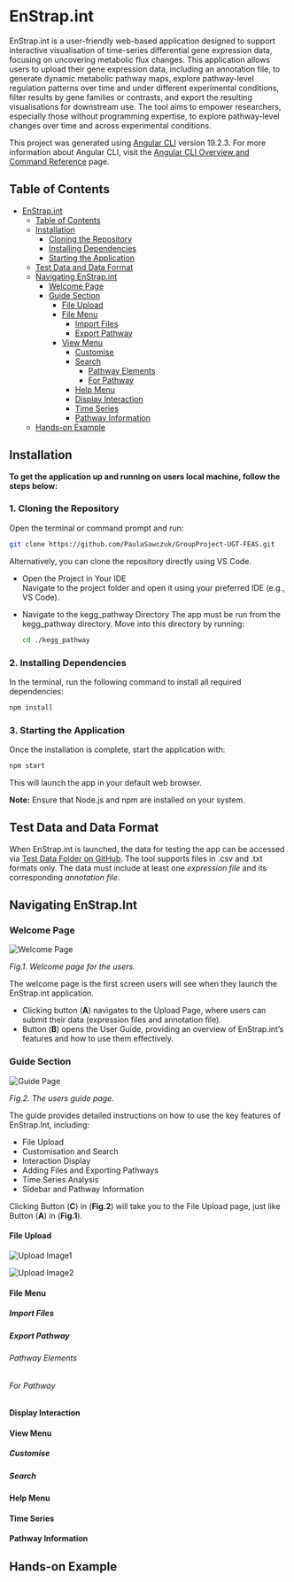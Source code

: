 # EnStrap.int

EnStrap.int is a user-friendly web-based application designed to support interactive visualisation of time-series differential gene expression data, focusing on uncovering metabolic flux changes. This application allows users to upload their gene expression data, including an annotation file, to generate dynamic metabolic pathway maps, explore pathway-level regulation patterns over time and under different experimental conditions, filter results by gene families or contrasts, and export the resulting visualisations for downstream use. 
The tool aims to empower researchers, especially those without programming expertise, to explore pathway-level changes over time and across experimental conditions.  

This project was generated using [Angular CLI](https://github.com/angular/angular-cli) version 19.2.3. For more information about Angular CLI, visit the [Angular CLI Overview and Command Reference](https://angular.dev/tools/cli) page.

## Table of Contents

- [EnStrap.int](#enstrapint)
  - [Table of Contents](#table-of-contents)
  - [Installation](#installation)
    - [Cloning the Repository](#1-cloning-the-repository)
    - [Installing Dependencies](#2-installing-dependencies)
    - [Starting the Application](#3-starting-the-application)
  - [Test Data and Data Format](#test-data-and-data-format)
  - [Navigating EnStrap.int](#navigating-enstrapint)
    - [Welcome Page](#welcome-page)
    - [Guide Section](#guide-section)
      - [File Upload](#file-upload)
      - [File Menu](#file-menu)
        - [Import Files](#import-files)
        - [Export Pathway](#export-pathway)
      - [View Menu](#view-menu)
        - [Customise](#customise)
        - [Search](#search)
          - [Pathway Elements](#pathway-elements)
          - [For Pathway](#for-pathway)
        - [Help Menu](#help-menu)
        - [Display Interaction](#display-interaction)
        - [Time Series](#time-series)
        - [Pathway Information](#pathway-information)
  - [Hands-on Example](#hands-on-example)  


## Installation 

**To get the application up and running on users local machine, follow the steps below:**

### 1. Cloning the Repository  
  Open the terminal or command prompt and run:  

  ```bash  
  git clone https://github.com/PaulaSawczuk/GroupProject-UGT-FEAS.git
  ```

  Alternatively, you can clone the repository directly using VS Code.

- Open the Project in Your IDE  
  Navigate to the project folder and open it using your preferred IDE (e.g., VS Code).

- Navigate to the kegg_pathway Directory
  The app must be run from the kegg_pathway directory. Move into this directory by running:

  ```bash
  cd ./kegg_pathway
  ```

### 2. Installing Dependencies  
  In the terminal, run the following command to install all required dependencies:  

  ```bash
  npm install
  ```
### 3. Starting the Application  
  Once the installation is complete, start the application with:  

  ```bash
  npm start
  ```

  This will launch the app in your default web browser.
  
**Note:** Ensure that Node.js and npm are installed on your system.

## Test Data and Data Format  

When EnStrap.int is launched, the data for testing the app can be accessed via [Test Data Folder on GitHub](https://github.com/PaulaSawczuk/GroupProject-UGT-FEAS/tree/main/TestData). The tool supports files in .csv and .txt formats only. The data must include at least one *expression file* and its corresponding *annotation file*.  

## Navigating EnStrap.Int

### Welcome Page  

![Welcome Page](https://github.com/PaulaSawczuk/GroupProject-UGT-FEAS/blob/main/kegg_pathway/src/assets/Welcome_Page.png)  

*Fig.1. Welcome page for the users.*  

The welcome page is the first screen users will see when they launch the EnStrap.int application.

- Clicking button (**A**) navigates to the Upload Page, where users can submit their data (expression files and annotation file).
- Button (**B**) opens the User Guide, providing an overview of EnStrap.int’s features and how to use them effectively.  

### Guide Section  

![Guide Page](https://github.com/PaulaSawczuk/GroupProject-UGT-FEAS/blob/main/kegg_pathway/src/assets/Guide_page.png)  

*Fig.2. The users guide page.* 

The guide provides detailed instructions on how to use the key features of EnStrap.Int, including:

- File Upload
- Customisation and Search
- Interaction Display
- Adding Files and Exporting Pathways
- Time Series Analysis
- Sidebar and Pathway Information

Clicking Button (**C**) in (**Fig.2**) will take you to the File Upload page, just like Button (**A**) in (**Fig.1**).  

#### File Upload  

![Upload Image1](https://github.com/PaulaSawczuk/GroupProject-UGT-FEAS/blob/main/kegg_pathway/src/assets/Upload_Image1.png)  

![Upload Image2](https://github.com/PaulaSawczuk/GroupProject-UGT-FEAS/blob/main/kegg_pathway/src/assets/Upload_Image2.png)

#### File Menu 

##### Import Files    

##### Export Pathway   
 
###### Pathway Elements    

###### For Pathway


#### Display Interaction  


#### View Menu  

##### Customise   

##### Search 


#### Help Menu 


#### Time Series


#### Pathway Information


## Hands-on Example


  



